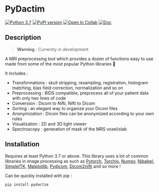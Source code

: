 # PyDactim

[![Python 3.7](https://img.shields.io/badge/python-3.7-blue.svg)](https://www.python.org/downloads/release/python-370/)
[![PyPI version](https://img.shields.io/pypi/v/dactim_mri?label=PyPI%20version&logo=python&logoColor=white)](https://pypi.org/project/pydactim/)
[![Open In Collab](https://colab.research.google.com/assets/colab-badge.svg)](https://colab.research.google.com/github/PierreFayolle/Dactim_MRI/blob/master/tests/transformation.ipynb)
[![Doc](https://img.shields.io/readthedocs/dactim_mri?label=Docs&logo=Read%20the%20Docs)](https://dactim-mri.readthedocs.io/en/latest/)


## Description

> **Warning**
: Currently in development

A MRI preprocessing tool which provides a dozen of functions easy to use made from some of the most popular Python libraries 🚀

It includes :
  - Transformations : skull stripping, resampling, registration, histogram matching, bias field correction, normalization and so on
  - Preprocessing : BIDS compatible, preprocess all of your patient data with only two lines of code
  - Conversion : Dicom to Nifti, Nifti to Dicom
  - Sorting : an elegant way to organize your Dicom files 
  - Anonymization : Dicom files can be anonymized according to your own rules
  - Visualization : 2D and 3D light viewer
  - Spectroscopy : generation of mask of the MRS voxel/slab

## Installation

Requires at least Python 3.7 or above. This library uses a lot of common libraries in image processing as such as [Pytorch](https://github.com/pytorch/pytorch), [Torchio](https://github.com/fepegar/torchio), [Numpy](https://github.com/numpy/numpy), [Nibabel](https://github.com/nipy/nibabel), [SimpleITK](https://github.com/SimpleITK/SimpleITK), [Matplotlib](https://github.com/matplotlib/matplotlib), [Pydicom](https://github.com/pydicom/pydicom), [Dicom2nifti](https://github.com/icometrix/dicom2nifti) and so more !

Can be quickly installed with pip :

```
pip install pydactim
```

